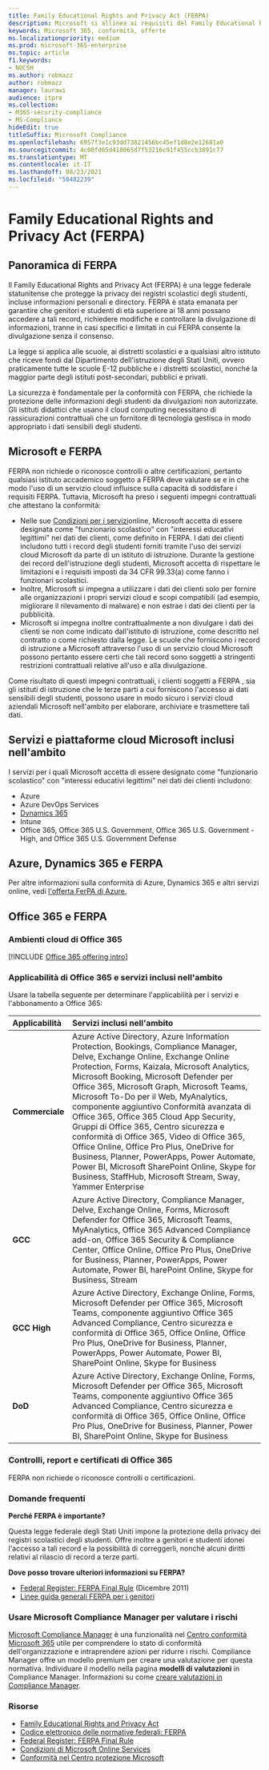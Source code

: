 ```yaml
---
title: Family Educational Rights and Privacy Act (FERPA)
description: Microsoft si allinea ai requisiti del Family Educational Rights and Privacy Act statunitense.
keywords: Microsoft 365, conformità, offerte
ms.localizationpriority: medium
ms.prod: microsoft-365-enterprise
ms.topic: article
f1.keywords:
- NOCSH
ms.author: robmazz
author: robmazz
manager: laurawi
audience: itpro
ms.collection:
- M365-security-compliance
- MS-Compliance
hideEdit: true
titleSuffix: Microsoft Compliance
ms.openlocfilehash: 6957f3e1c93dd73821456bc45ef1d8e2e12681a0
ms.sourcegitcommit: 4c00fd65d418065d7f53216c91f455ccb3891c77
ms.translationtype: MT
ms.contentlocale: it-IT
ms.lasthandoff: 08/23/2021
ms.locfileid: "58482239"
---
```

# <a name="family-educational-rights-and-privacy-act-ferpa"></a>Family Educational Rights and Privacy Act (FERPA)

## <a name="ferpa-overview"></a>Panoramica di FERPA

Il Family Educational Rights and Privacy Act (FERPA) è una legge federale statunitense che protegge la privacy dei registri scolastici degli studenti, incluse informazioni personali e directory. FERPA è stata emanata per garantire che genitori e studenti di età superiore ai 18 anni possano accedere a tali record, richiedere modifiche e controllare la divulgazione di informazioni, tranne in casi specifici e limitati in cui FERPA consente la divulgazione senza il consenso.

La legge si applica alle scuole, ai distretti scolastici e a qualsiasi altro istituto che riceve fondi dal Dipartimento dell'istruzione degli Stati Uniti, ovvero praticamente tutte le scuole E-12 pubbliche e i distretti scolastici, nonché la maggior parte degli istituti post-secondari, pubblici e privati.

La sicurezza è fondamentale per la conformità con FERPA, che richiede la protezione delle informazioni degli studenti da divulgazioni non autorizzate. Gli istituti didattici che usano il cloud computing necessitano di rassicurazioni contrattuali che un fornitore di tecnologia gestisca in modo appropriato i dati sensibili degli studenti.

## <a name="microsoft-and-ferpa"></a>Microsoft e FERPA

FERPA non richiede o riconosce controlli o altre certificazioni, pertanto qualsiasi istituto accademico soggetto a FERPA deve valutare se e in che modo l'uso di un servizio cloud influisce sulla capacità di soddisfare i requisiti FERPA. Tuttavia, Microsoft ha preso i seguenti impegni contrattuali che attestano la conformità:

- Nelle sue [Condizioni per i servizi](https://aka.ms/Online-Services-Terms)online, Microsoft accetta di essere designata come "funzionario scolastico" con "interessi educativi legittimi" nei dati dei clienti, come definito in FERPA. I dati dei clienti includono tutti i record degli studenti forniti tramite l'uso dei servizi cloud Microsoft da parte di un istituto di istruzione. Durante la gestione dei record dell'istruzione degli studenti, Microsoft accetta di rispettare le limitazioni e i requisiti imposti da 34 CFR 99.33(a) come fanno i funzionari scolastici.
- Inoltre, Microsoft si impegna a utilizzare i dati dei clienti solo per fornire alle organizzazioni i propri servizi cloud e scopi compatibili (ad esempio, migliorare il rilevamento di malware) e non estrae i dati dei clienti per la pubblicità.
- Microsoft si impegna inoltre contrattualmente a non divulgare i dati dei clienti se non come indicato dall'istituto di istruzione, come descritto nel contratto o come richiesto dalla legge. Le scuole che forniscono i record di istruzione a Microsoft attraverso l'uso di un servizio cloud Microsoft possono pertanto essere certi che tali record sono soggetti a stringenti restrizioni contrattuali relative all'uso e alla divulgazione.

Come risultato di questi impegni contrattuali, i clienti soggetti a FERPA , sia gli istituti di istruzione che le terze parti a cui forniscono l'accesso ai dati sensibili degli studenti, possono usare in modo sicuro i servizi cloud aziendali Microsoft nell'ambito per elaborare, archiviare e trasmettere tali dati.

## <a name="microsoft-in-scope-cloud-platforms--services"></a>Servizi e piattaforme cloud Microsoft inclusi nell'ambito

I servizi per i quali Microsoft accetta di essere designato come "funzionario scolastico" con "interessi educativi legittimi" nei dati dei clienti includono:

- Azure
- Azure DevOps Services
- [Dynamics 365](https://aka.ms/d365-compliance-list)
- Intune
- Office 365, Office 365 U.S. Government, Office 365 U.S. Government - High, and Office 365 U.S. Government Defense

## <a name="azure-dynamics-365-and-ferpa"></a>Azure, Dynamics 365 e FERPA

Per altre informazioni sulla conformità di Azure, Dynamics 365 e altri servizi online, vedi [l'offerta FerPA di Azure.](/azure/compliance/offerings/offering-ferpa)

## <a name="office-365-and-ferpa"></a>Office 365 e FERPA

### <a name="office-365-cloud-environments"></a>Ambienti cloud di Office 365

[!INCLUDE [Office 365 offering intro](../includes/o365-offering-introduction.md)]

### <a name="office-365-applicability-and-in-scope-services"></a>Applicabilità di Office 365 e servizi inclusi nell'ambito

Usare la tabella seguente per determinare l'applicabilità per i servizi e l'abbonamento a Office 365:

| **Applicabilità** | **Servizi inclusi nell'ambito** |
|:------------------|:----------------------|
| **Commerciale** | Azure Active Directory, Azure Information Protection, Bookings, Compliance Manager, Delve, Exchange Online, Exchange Online Protection, Forms, Kaizala, Microsoft Analytics, Microsoft Booking, Microsoft Defender per Office 365, Microsoft Graph, Microsoft Teams, Microsoft To-Do per il Web, MyAnalytics, componente aggiuntivo Conformità avanzata di Office 365, Office 365 Cloud App Security, Gruppi di Office 365, Centro sicurezza e conformità di Office 365, Video di Office 365, Office Online, Office Pro Plus, OneDrive for Business, Planner, PowerApps, Power Automate, Power BI, Microsoft SharePoint Online, Skype for Business, StaffHub, Microsoft Stream, Sway, Yammer Enterprise |
| **GCC** | Azure Active Directory, Compliance Manager, Delve, Exchange Online, Forms, Microsoft Defender for Office 365, Microsoft Teams, MyAnalytics, Office 365 Advanced Compliance add-on, Office 365 Security & Compliance Center, Office Online, Office Pro Plus, OneDrive for Business, Planner, PowerApps, Power Automate, Power BI, harePoint Online, Skype for Business, Stream |
| **GCC High** | Azure Active Directory, Exchange Online, Forms, Microsoft Defender per Office 365, Microsoft Teams, componente aggiuntivo Office 365 Advanced Compliance, Centro sicurezza e conformità di Office 365, Office Online, Office Pro Plus, OneDrive for Business, Planner, PowerApps, Power Automate, Power BI, SharePoint Online, Skype for Business |
| **DoD** | Azure Active Directory, Exchange Online, Forms, Microsoft Defender per Office 365, Microsoft Teams, componente aggiuntivo Office 365 Advanced Compliance, Centro sicurezza e conformità di Office 365, Office Online, Office Pro Plus, OneDrive for Business, Planner, Power BI, SharePoint Online, Skype for Business |

### <a name="office-365-audits-reports-and-certificates"></a>Controlli, report e certificati di Office 365

FERPA non richiede o riconosce controlli o certificazioni.

### <a name="frequently-asked-questions"></a>Domande frequenti

**Perché FERPA è importante?**

Questa legge federale degli Stati Uniti impone la protezione della privacy dei registri scolastici degli studenti. Offre inoltre a genitori e studenti idonei l'accesso a tali record e la possibilità di correggerli, nonché alcuni diritti relativi al rilascio di record a terze parti.

**Dove posso trovare ulteriori informazioni su FERPA?**

- [Federal Register: FERPA Final Rule](https://aka.ms/ferpa-reg) (Dicembre 2011)
- [Linee guida generali FERPA per i genitori](https://www2.ed.gov/policy/gen/guid/fpco/ferpa/parents.html)

### <a name="use-microsoft-compliance-manager-to-assess-your-risk"></a>Usare Microsoft Compliance Manager per valutare i rischi

[Microsoft Compliance Manager](/microsoft-365/compliance/compliance-manager) è una funzionalità nel [Centro conformità Microsoft 365](/microsoft-365/compliance/microsoft-365-compliance-center) utile per comprendere lo stato di conformità dell'organizzazione e intraprendere azioni per ridurre i rischi. Compliance Manager offre un modello premium per creare una valutazione per questa normativa. Individuare il modello nella pagina **modelli di valutazioni** in Compliance Manager. Informazioni su come [creare valutazioni in Compliance Manager](/microsoft-365/compliance/compliance-manager-assessments).

### <a name="resources"></a>Risorse

- [Family Educational Rights and Privacy Act](https://www.ed.gov/policy/gen/guid/fpco/ferpa/index.html)
- [Codice elettronico delle normative federali: FERPA](https://aka.ms/FERPA-GPO)
- [Federal Register: FERPA Final Rule](https://aka.ms/ferpa-reg)
- [Condizioni di Microsoft Online Services](https://aka.ms/Online-Services-Terms)
- [Conformità nel Centro protezione Microsoft](https://www.microsoft.com/trust-center/compliance/compliance-overview)
